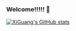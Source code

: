 ### Welcome!!!!! 👋

[![XiGuang's GitHub stats](https://github-readme-stats.vercel.app/api?username=XiGuang)](https://github.com/anuraghazra/github-readme-stats)

<!--
**XiGuang/XiGuang** is a ✨ _special_ ✨ repository because its `README.md` (this file) appears on your GitHub profile.

Here are some ideas to get you started:

- 🔭 I’m currently working on ...
- 🌱 I’m currently learning ...
- 👯 I’m looking to collaborate on ...
- 🤔 I’m looking for help with ...
- 💬 Ask me about ...
- 📫 How to reach me: ...
- 😄 Pronouns: ...
- ⚡ Fun fact: ...
-->
